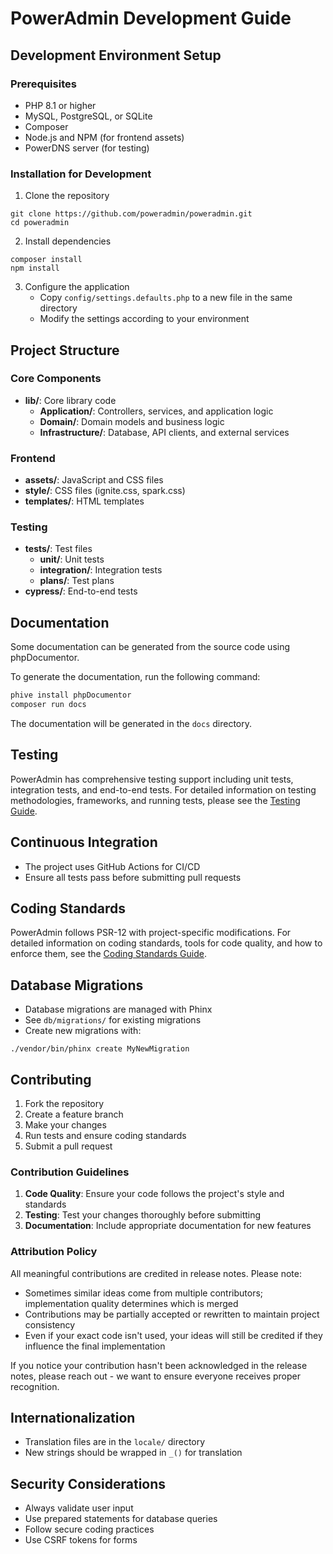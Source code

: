 # PowerAdmin Development Guide

## Development Environment Setup

### Prerequisites
- PHP 8.1 or higher
- MySQL, PostgreSQL, or SQLite
- Composer
- Node.js and NPM (for frontend assets)
- PowerDNS server (for testing)

### Installation for Development
1. Clone the repository
```
git clone https://github.com/poweradmin/poweradmin.git
cd poweradmin
```

2. Install dependencies
```
composer install
npm install
```

3. Configure the application
   - Copy `config/settings.defaults.php` to a new file in the same directory
   - Modify the settings according to your environment

## Project Structure

### Core Components
- **lib/**: Core library code
  - **Application/**: Controllers, services, and application logic
  - **Domain/**: Domain models and business logic
  - **Infrastructure/**: Database, API clients, and external services

### Frontend
- **assets/**: JavaScript and CSS files
- **style/**: CSS files (ignite.css, spark.css)
- **templates/**: HTML templates

### Testing
- **tests/**: Test files
  - **unit/**: Unit tests
  - **integration/**: Integration tests
  - **plans/**: Test plans
- **cypress/**: End-to-end tests

## Documentation

Some documentation can be generated from the source code using phpDocumentor.

To generate the documentation, run the following command:

```bash
phive install phpDocumentor
composer run docs
```

The documentation will be generated in the `docs` directory.

## Testing

PowerAdmin has comprehensive testing support including unit tests, integration tests, and end-to-end tests. For detailed information on testing methodologies, frameworks, and running tests, please see the [Testing Guide](testing.md).

## Continuous Integration
- The project uses GitHub Actions for CI/CD
- Ensure all tests pass before submitting pull requests

## Coding Standards
PowerAdmin follows PSR-12 with project-specific modifications. For detailed information on coding standards, tools for code quality, and how to enforce them, see the [Coding Standards Guide](coding-standards.md).

## Database Migrations
- Database migrations are managed with Phinx
- See `db/migrations/` for existing migrations
- Create new migrations with:
```
./vendor/bin/phinx create MyNewMigration
```

## Contributing
1. Fork the repository
2. Create a feature branch
3. Make your changes
4. Run tests and ensure coding standards
5. Submit a pull request

### Contribution Guidelines

1. **Code Quality**: Ensure your code follows the project's style and standards
2. **Testing**: Test your changes thoroughly before submitting
3. **Documentation**: Include appropriate documentation for new features

### Attribution Policy

All meaningful contributions are credited in release notes. Please note:

- Sometimes similar ideas come from multiple contributors; implementation quality determines which is merged
- Contributions may be partially accepted or rewritten to maintain project consistency
- Even if your exact code isn't used, your ideas will still be credited if they influence the final implementation

If you notice your contribution hasn't been acknowledged in the release notes, please reach out - we want to ensure everyone receives proper recognition.

## Internationalization
- Translation files are in the `locale/` directory
- New strings should be wrapped in `_()` for translation

## Security Considerations
- Always validate user input
- Use prepared statements for database queries
- Follow secure coding practices
- Use CSRF tokens for forms